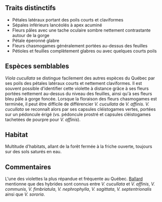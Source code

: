 
<!--
5-https://www.inaturalist.org/observations/258592165
6-https://www.inaturalist.org/observations/221656959
4-https://www.inaturalist.org/observations/248173648
1-https://www.inaturalist.org/observations/254754592
4-https://www.inaturalist.org/observations/81607100
2-https://www.inaturalist.org/observations/122826191
1-https://www.inaturalist.org/observations/81257275
2-https://www.inaturalist.org/observations/254754592
-->

## Traits distinctifs
- Pétales latéraux portant des poils courts et claviformes
- Sépales inférieurs lancéolés à apex acuminé
- Fleurs pâles avec une tache oculaire sombre nettement contrastante autour de la gorge
- Pétale éperonné glabre
- Fleurs chasmogames généralement portées au-dessus des feuilles
- Pétioles et feuilles complètement glabres ou avec quelques courts poils

## Espèces semblables
_Viola cucullata_ se distingue facilement des autres espèces du Québec par ses poils des pétales latéraux courts et nettement claviformes. Il est souvent possible d'identifier cette violette à distance grâce à ses fleurs portées nettement au-dessus du niveau des feuilles, ainsi qu'à ses fleurs bleu pâle à gorge foncée. Lorsque la floraison des fleurs chasmogames est terminée, il peut être difficile de différencier _V. cucullata_ de _V. affinis_. _V. cucullata_ se reconnaît alors par ses capsules cléistogames vertes, portées sur un pédoncule érigé (vs. pédoncule prostré et capsules cléistogames tachetées de pourpre pour _V. affinis_).
## Habitat

Multitude d'habitats, allant de la forêt fermée à la friche ouverte, toujours sur des sols saturés en eau.

## Commentaires
L'une des violettes la plus répandue et fréquente au Québec. [Ballard](https://people.ohio.edu/ballardh/vgpena/taxa/violacucullata.htm) mentionne que des hybrides sont connus entre _V. cucullata_ et _V. affinis_, _V. communis_, _V. fimbriatula_, _V. nephrophylla_, _V. sagittata_,  _V. septentrionalis_ ainsi que _V. sororia_.

